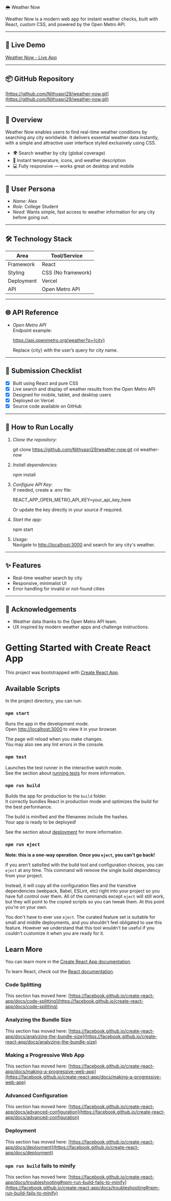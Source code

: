  🌦 Weather Now

Weather Now is a modern web app for instant weather checks, built with React, custom CSS, and powered by the Open Metro API.

***

## 🚀 Live Demo

[Weather Now - Live App](https://weather-now-navy-xi.vercel.app)

***

## 📦 GitHub Repository

[https://github.com/Nithyasri29/weather-now.git](https://github.com/Nithyasri29/weather-now.git)

***
## 🚩 Overview

Weather Now enables users to find real-time weather conditions by searching any city worldwide. It delivers essential weather data instantly, with a simple and attractive user interface styled exclusively using CSS.

- 🌍 Search weather by city (global coverage)
- 🚦 Instant temperature, icons, and weather description
- 💻 Fully responsive — works great on desktop and mobile

***

## 👤 User Persona

- *Name:* Alex
- *Role:* College Student  
- *Need:* Wants simple, fast access to weather information for any city before going out.

***

## 🛠 Technology Stack

| Area        | Tool/Service      |
| ----------- | ----------------- |
| Framework   | React             |
| Styling     | CSS (No framework)|
| Deployment  | Vercel            |
| API         | Open Metro API    |

***

## 🌐 API Reference

- *Open Metro API*  
  Endpoint example:
  
  https://api.openmetro.org/weather?q={city}
  
  Replace {city} with the user’s query for city name.

***

## 🚦 Submission Checklist

- [x] Built using React and pure CSS
- [x] Live search and display of weather results from the Open Metro API
- [x] Designed for mobile, tablet, and desktop users
- [x] Deployed on Vercel
- [x] Source code available on GitHub

***

## 📝 How to Run Locally

1. *Clone the repository:*
   
   git clone https://github.com/Nithyasri29/weather-now.git
   cd weather-now
   
2. *Install dependencies:*
   
   npm install
   
3. *Configure API Key:*  
   If needed, create a .env file:
   
   REACT_APP_OPEN_METRO_API_KEY=your_api_key_here
   
   Or update the key directly in your source if required.
4. *Start the app:*
   
   npm start
   
5. *Usage:*  
   Navigate to [http://localhost:3000](http://localhost:3000) and search for any city's weather.

***

## ✨ Features

- Real-time weather search by city
- Responsive, minimalist UI
- Error handling for invalid or not-found cities

***

## 🙌 Acknowledgements

- Weather data thanks to the Open Metro API team.
- UX inspired by modern weather apps and challenge instructions.



# Getting Started with Create React App

This project was bootstrapped with [Create React App](https://github.com/facebook/create-react-app).

## Available Scripts

In the project directory, you can run:

### `npm start`

Runs the app in the development mode.\
Open [http://localhost:3000](http://localhost:3000) to view it in your browser.

The page will reload when you make changes.\
You may also see any lint errors in the console.

### `npm test`

Launches the test runner in the interactive watch mode.\
See the section about [running tests](https://facebook.github.io/create-react-app/docs/running-tests) for more information.

### `npm run build`

Builds the app for production to the `build` folder.\
It correctly bundles React in production mode and optimizes the build for the best performance.

The build is minified and the filenames include the hashes.\
Your app is ready to be deployed!

See the section about [deployment](https://facebook.github.io/create-react-app/docs/deployment) for more information.

### `npm run eject`

**Note: this is a one-way operation. Once you `eject`, you can't go back!**

If you aren't satisfied with the build tool and configuration choices, you can `eject` at any time. This command will remove the single build dependency from your project.

Instead, it will copy all the configuration files and the transitive dependencies (webpack, Babel, ESLint, etc) right into your project so you have full control over them. All of the commands except `eject` will still work, but they will point to the copied scripts so you can tweak them. At this point you're on your own.

You don't have to ever use `eject`. The curated feature set is suitable for small and middle deployments, and you shouldn't feel obligated to use this feature. However we understand that this tool wouldn't be useful if you couldn't customize it when you are ready for it.

## Learn More

You can learn more in the [Create React App documentation](https://facebook.github.io/create-react-app/docs/getting-started).

To learn React, check out the [React documentation](https://reactjs.org/).

### Code Splitting

This section has moved here: [https://facebook.github.io/create-react-app/docs/code-splitting](https://facebook.github.io/create-react-app/docs/code-splitting)

### Analyzing the Bundle Size

This section has moved here: [https://facebook.github.io/create-react-app/docs/analyzing-the-bundle-size](https://facebook.github.io/create-react-app/docs/analyzing-the-bundle-size)

### Making a Progressive Web App

This section has moved here: [https://facebook.github.io/create-react-app/docs/making-a-progressive-web-app](https://facebook.github.io/create-react-app/docs/making-a-progressive-web-app)

### Advanced Configuration

This section has moved here: [https://facebook.github.io/create-react-app/docs/advanced-configuration](https://facebook.github.io/create-react-app/docs/advanced-configuration)

### Deployment

This section has moved here: [https://facebook.github.io/create-react-app/docs/deployment](https://facebook.github.io/create-react-app/docs/deployment)

### `npm run build` fails to minify

This section has moved here: [https://facebook.github.io/create-react-app/docs/troubleshooting#npm-run-build-fails-to-minify](https://facebook.github.io/create-react-app/docs/troubleshooting#npm-run-build-fails-to-minify)
